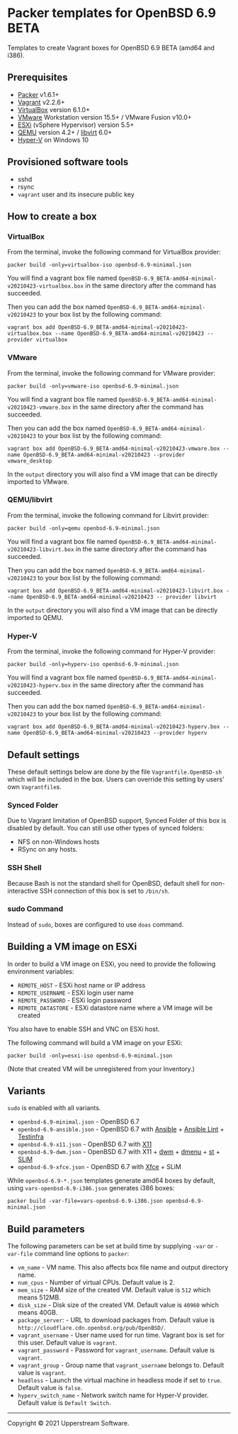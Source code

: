 # Packer templates for OpenBSD 6.9 BETA

Templates to create Vagrant boxes for OpenBSD 6.9 BETA (amd64 and i386).

## Prerequisites

* [Packer][] v1.6.1+
* [Vagrant][] v2.2.6+
* [VirtualBox][] version 6.1.0+
* [VMware][] Workstation version 15.5+ / VMware Fusion v10.0+
* [ESXi][] (vSphere Hypervisor) version 5.5+
* [QEMU][] version 4.2+ / [libvirt][] 6.0+
* [Hyper-V][] on Windows 10

[ESXi]:
  http://www.vmware.com/products/vsphere-hypervisor
  "Free VMware vSphere Hypervisor, Free Virtualization (ESXi)"
[Hyper-V]:
  https://docs.microsoft.com/en-us/virtualization/hyper-v-on-windows/about/
  "Introduction to Hyper-V on Windows 10 | Microsoft Docs"
[libvirt]:
  https://libvirt.org/ "libvirt: The virtualization API"
[Packer]:
  https://www.packer.io/ "Packer by HashiCorp"
[QEMU]:
  https://www.qemu.org/ "QEMU"
[Vagrant]:
  https://www.vagrantup.com/ "Vagrant"
[VirtualBox]:
  https://www.virtualbox.org/ "Oracle VM VirtualBox"
[VMware]:
  http://www.vmware.com/
  "VMware Virtualization for Desktop &amp; Server, Application, Public &amp; Hybrid Clouds"

## Provisioned software tools

* sshd
* rsync
* `vagrant` user and its insecure public key

## How to create a box

### VirtualBox

From the terminal, invoke the following command for VirtualBox provider:

    packer build -only=virtualbox-iso openbsd-6.9-minimal.json

You will find a vagrant box file named `OpenBSD-6.9_BETA-amd64-minimal-v20210423-virtualbox.box`
in the same directory after the command has succeeded.

Then you can add the box named `OpenBSD-6.9_BETA-amd64-minimal-v20210423`
to your box list by the following command:

    vagrant box add OpenBSD-6.9_BETA-amd64-minimal-v20210423-virtualbox.box --name OpenBSD-6.9_BETA-amd64-minimal-v20210423 --provider virtualbox

### VMware

From the terminal, invoke the following command for VMware provider:

    packer build -only=vmware-iso openbsd-6.9-minimal.json

You will find a vagrant box file named `OpenBSD-6.9_BETA-amd64-minimal-v20210423-vmware.box`
in the same directory after the command has succeeded.

Then you can add the box named `OpenBSD-6.9_BETA-amd64-minimal-v20210423`
to your box list by the following command:

    vagrant box add OpenBSD-6.9_BETA-amd64-minimal-v20210423-vmware.box --name OpenBSD-6.9_BETA-amd64-minimal-v20210423 --provider vmware_desktop

In the `output` directory you will also find a VM image that can be
directly imported to VMware.

### QEMU/libvirt

From the terminal, invoke the following command for Libvirt provider:

    packer build -only=qemu openbsd-6.9-minimal.json

You will find a vagrant box file named `OpenBSD-6.9_BETA-amd64-minimal-v20210423-libvirt.box`
in the same directory after the command has succeeded.

Then you can add the box named `OpenBSD-6.9_BETA-amd64-minimal-v20210423`
to your box list by the following command:

    vagrant box add OpenBSD-6.9_BETA-amd64-minimal-v20210423-libvirt.box --name OpenBSD-6.9_BETA-amd64-minimal-v20210423 -- provider libvirt

In the `output` directory you will also find a VM image that can be
directly imported to QEMU.

### Hyper-V

From the terminal, invoke the following command for Hyper-V provider:

    packer build -only=hyperv-iso openbsd-6.9-minimal.json

You will find a vagrant box file named `OpenBSD-6.9_BETA-amd64-minimal-v20210423-hyperv.box`
in the same directory after the command has succeeded.

Then you can add the box named `OpenBSD-6.9_BETA-amd64-minimal-v20210423`
to your box list by the following command:

    vagrant box add OpenBSD-6.9_BETA-amd64-minimal-v20210423-hyperv.box --name OpenBSD-6.9_BETA-amd64-minimal-v20210423 --provider hyperv

## Default settings

These default settings below are done by the file
`Vagrantfile.OpenBSD-sh` which will be included in the box.  Users can
override this setting by users' own `Vagrantfile`s.

### Synced Folder

Due to Vagrant limitation of OpenBSD support, Synced Folder of this box
is disabled by default.
You can still use other types of synced folders:

* NFS on non-Windows hosts
* RSync on any hosts.

### SSH Shell

Because Bash is not the standard shell for OpenBSD, default shell for
non-interactive SSH connection of this box is set to `/bin/sh`.

### sudo Command

Instead of `sudo`, boxes are configured to use `doas` command.

## Building a VM image on ESXi

In order to build a VM image on ESXi, you need to provide the following
environment variables:

* `REMOTE_HOST` - ESXi host name or IP address
* `REMOTE_USERNAME` - ESXi login user name
* `REMOTE_PASSWORD` - ESXi login password
* `REMOTE_DATASTORE` - ESXi datastore name where a VM image will be
  created

You also have to enable SSH and VNC on ESXi host.

The following command will build a VM image on your ESXi:

    packer build -only=esxi-iso openbsd-6.9-minimal.json

(Note that created VM will be unregistered from your Inventory.)

## Variants

`sudo` is enabled with all variants.

* `openbsd-6.9-minimal.json` - OpenBSD 6.7
* `openbsd-6.9-ansible.json` - OpenBSD 6.7 with [Ansible][] +
  [Ansible Lint][] + [Testinfra][]
* `openbsd-6.9-x11.json` - OpenBSD 6.7 with [X11][]
* `openbsd-6.9-dwm.json` - OpenBSD 6.7 with X11 + [dwm][] + [dmenu][] +
  [st][] + [SLiM][]
* `openbsd-6.9-xfce.json` - OpenBSD 6.7 with [Xfce][] + SLiM

While `openbsd-6.9-*.json` templates generate amd64 boxes by default,
using `vars-openbsd-6.9-i386.json` generates i386 boxes:

    packer build -var-file=vars-openbsd-6.9-i386.json openbsd-6.9-minimal.json

[Ansible]: https://www.ansible.com/ "Ansible is Simple IT Automation"
[Ansible Lint]: https://docs.ansible.com/ansible-lint/
  "Ansible Lint Documentation &mdash; Ansible Documentation"
[dmenu]: http://tools.suckless.org/dmenu/ "dmenu | suckless.org tools"
[dwm]: http://dwm.suckless.org/
  "suckless.org dwm - dynamic window manager"
[SLiM]: https://sourceforge.net/projects/slim.berlios/
  "SLiM download | SourceForge.net"
[st]: http://st.suckless.org/ "suckless.org st - simple terminal"
[Testinfra]: https://testinfra.readthedocs.io/en/latest/
  "Testinfra test your infrastructure &#8212; testinfra 3.2.1.dev2+g672a064.d20191006 documentation"
[X11]: https://www.x.org/wiki/ "X.Org"
[Xfce]: http://www.xfce.org/ "Xfce Desktop Environment"

## Build parameters

The following parameters can be set at build time by supplying `-var` or
`-var-file` command line options to `packer`:

* `vm_name` - VM name.  This also affects box file name and output
  directory name.
* `num_cpus` - Number of virtual CPUs.  Default value is 2.
* `mem_size` - RAM size of the created VM.  Default value is `512`
  which means 512MB.
* `disk_size` - Disk size of the created VM.  Default value is `40960`
  which means 40GB.
* `package_server`: - URL to download packages from.  Default value is
  `http://cloudflare.cdn.openbsd.org/pub/OpenBSD/`.
* `vagrant_username` - User name used for run time.  Vagrant box is set
  for this user.  Default value is `vagrant`.
* `vagrant_password` - Password for `vagrant_username`.  Default value
  is `vagrant`.
* `vagrant_group` - Group name that `vagrant_username` belongs to.
  Default value is `vagrant`.
* `headless` - Launch the virtual machine in headless mode if set to
  `true`.  Default value is `false`.
* `hyperv_switch_name` - Network switch name for Hyper-V provider.
  Default value is `Default Switch`.

- - -

Copyright &copy; 2021 Upperstream Software.
